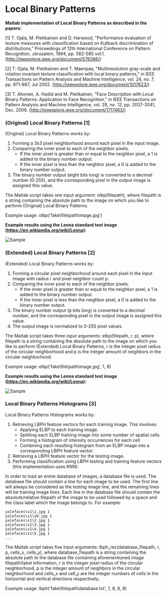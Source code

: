# Local Binary Patterns

**Matlab implementation of Local Binary Patterns as described in the papers:**

[1] T. Ojala, M. Pietikainen and D. Harwood, "Performance evaluation of texture measures with classification based on Kullback discrimination of distributions," Proceedings of 12th International Conference on Pattern Recognition, Jerusalem, 1994, pp. 582-585 vol.1. (http://ieeexplore.ieee.org/document/576366/)

[2] T. Ojala, M. Pietikainen and T. Maenpaa, "Multiresolution gray-scale and rotation invariant texture classification with local binary patterns," in IEEE Transactions on Pattern Analysis and Machine Intelligence, vol. 24, no. 7, pp. 971-987, Jul 2002. (http://ieeexplore.ieee.org/document/1017623/)

[3] T. Ahonen, A. Hadid and M. Pietikainen, "Face Description with Local Binary Patterns: Application to Face Recognition," in IEEE Transactions on Pattern Analysis and Machine Intelligence, vol. 28, no. 12, pp. 2037-2041, Dec. 2006. (http://ieeexplore.ieee.org/document/1717463/)

### (Original) Local Binary Patterns [1]
(Original) Local Binary Patterns works by:
1. Forming a 3x3 pixel neighborhood around each pixel in the input image.
2. Comparing the inner pixel to each of the neighbor pixels.
	* If the inner pixel is greater than or equal to the neighbor pixel, a 1 is added to the binary number output.
	* If the inner pixel is less than the neighbor pixel, a 0 is added to the binary number output.
3. The binary number output (eight bits long) is converted to a decimal number (0-255), and the corresponding pixel in the output image is assigned this value.

The Matlab script takes one input argument: olbp(filepath), where filepath is a string containing the absolute path to the image on which you like to perform (Original) Local Binary Patterns.

Example usage: olbp('fake\file\path\image.jpg')

**Example results using the Lenna standard test image (https://en.wikipedia.org/wiki/Lenna):**

![Sample](https://github.com/phillity/Computer-Vision-Image-Processing/blob/master/Local-Binary-Patterns/olbp/olbp_sample.png)

### (Extended) Local Binary Patterns [2]
(Extended) Local Binary Patterns works by:
1. Forming a circular pixel neighborhood around each pixel in the input image with radius r and pixel neighbor count p.
2. Comparing the inner pixel to each of the neighbor pixels.
	* If the inner pixel is greater than or equal to the neighbor pixel, a 1 is added to the binary number output.
	* If the inner pixel is less than the neighbor pixel, a 0 is added to the binary number output.
3. The binary number output (p bits long) is converted to a decimal number, and the corresponding pixel in the output image is assigned this value.
3. The output image is normalized to 0-255 pixel values.

The Matlab script takes three input arguments: elbp(filepath, r, p), where filepath is a string containing the absolute path to the image on which you like to perform (Extended) Local Binary Patterns, r is the integer pixel radius of the circular neighborhood and p is the integer amount of neighbors in the circular neighborhood.

Example usage: elbp('fake\file\path\image.jpg', 1, 8)

**Example results using the Lenna standard test image (https://en.wikipedia.org/wiki/Lenna):**

![Sample](https://github.com/phillity/Computer-Vision-Image-Processing/blob/master/Local-Binary-Patterns/elbp/elbp_sample.png)

### Local Binary Patterns Histograms [3]
Local Binary Patterns Histograms works by:
1. Retrieving LBPH feature vectors for each training image. This involves: 
	* Applying ELBP to each training image.
	* Splitting each ELBP training image into some number of spatial cells.
	* Forming a histogram of intensity occurrences for each cell.
	* Combining each resulting histogram from an ELBP image into a corresponding LBPH feature vector.
2. Retrieving a LBPH feature vector for the testing image.
3. Performing classification using LBPH testing and training feature vectors (this implementation uses KNN).

In order to load an entire database of images, a database file is used. The database file should contain a line for each image to be used. The first line will always be considered as the testing image line, and the remaining lines will be training image lines. Each line in the database file should contain the absolute/relative filepath of the image to be used followed by a space and the class label which the image belongs to. For example:
```
yalefaces\s1\1.jpg 1
yalefaces\s1\10.jpg 1
yalefaces\s1\2.jpg 1
yalefaces\s1\3.jpg 1
yalefaces\s1\4.jpg 1
yalefaces\s1\5.jpg 1
...
```

The Matlab script takes five input arguments: lbph_rec(database_filepath, r, p, cells_x, cells_y), where database_filepath is a string containing the absolute path to the database file containing aforementioned image filepath/label information, r is the integer pixel radius of the circular neighborhood, p is the integer amount of neighbors in the circular neighborhood and cells_x and cell_y are the integer numbers of cells in the horizontal and vertical directions respectively.

Example usage: lbph('fake\file\path\database.txt', 1, 8, 8, 8)

